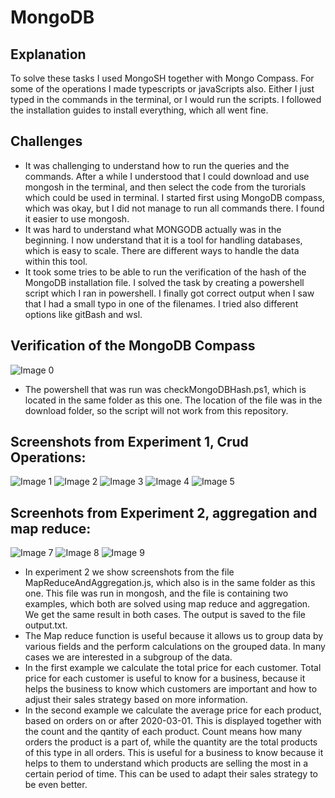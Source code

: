 # MongoDB 

## Explanation
To solve these tasks I used MongoSH together with Mongo Compass. For some of the operations I made typescripts or javaScripts also. Either I just typed in the commands in the terminal, or I would run the scripts. I followed the installation guides to install everything, which all went fine.

## Challenges
* It was challenging to understand how to run the queries and the commands. After a while I understood that I could download and use mongosh in the terminal, and then select the code from the turorials which could be used in terminal. I started first using MongoDB compass, which was okay, but I did not manage to run all commands there. I found it easier to use mongosh.
* It was hard to understand what MONGODB actually was in the beginning. I now understand that it is a tool for handling databases, which is easy to scale. There are different ways to handle the data within this tool.
* It took some tries to be able to run the verification of the hash of the MongoDB installation file. I solved the task by creating a powershell script which I ran in powershell. I finally got correct output when I saw that I had a small typo in one of the filenames. I tried also different options like gitBash and wsl. 

## Verification of the MongoDB Compass
![Image 0](./Pictures/HashVerification.png)
* The powershell that was run was checkMongoDBHash.ps1, which is located in the same folder as this one. The location of the file was in the download folder, so the script will not work from this repository. 

## Screenshots from Experiment 1, Crud Operations:

![Image 1](./Pictures/Insert_many.png)
![Image 2](./Pictures/Find_function.png)
![Image 3](./Pictures/Update_many.png)
![Image 4](./Pictures/Delete_many.png)
![Image 5](./Pictures/bulk_write.png)

## Screenhots from Experiment 2, aggregation and map reduce: 
![Image 7](./Pictures/Map_reduce_and_aggregation_pipeline.png)
![Image 8](./Pictures/Map_reduce_average.png)
![Image 9](./Pictures/Average_Aggregation_pipeline.png)


* In experiment 2 we show screenshots from the file MapReduceAndAggregation.js, which also is in the same folder as this one. This file was run in mongosh, and the file is containing two examples, which both are solved using map reduce and aggregation. We get the same result in both cases. The output is saved to the file output.txt. 
* The Map reduce function is useful because it allows us to group data by various fields and the perform calculations on the grouped data. In many cases we are interested in a subgroup of the data. 
* In the first example we calculate the total price for each customer. Total price for each customer is useful to know for a business, because it helps the business to know which customers are important and how to adjust their sales strategy based on more information.
* In the second example we calculate the average price for each product, based on orders on or after 2020-03-01. This is displayed together with the count and the qantity of each product. Count means how many orders the product is a part of, while the quantity are the total products of this type in all orders. This is useful for a business to know because it helps to them to understand which products are selling the most in a certain period of time. This can be used to adapt their sales strategy to be even better.     